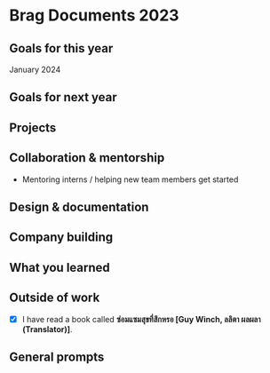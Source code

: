 # Brag Documents 2023

## Goals for this year

[comment]: # (* List the major goals here!)

January 2024

## Goals for next year

[comment]: # (* If it's getting towards the end of the year, maybe start writing down what might be the goals for next year.)

## Projects

## Collaboration & mentorship
* Mentoring interns / helping new team members get started

## Design & documentation

## Company building

## What you learned

## Outside of work

* [x] I have read a book called **ซ่อมแซมสุขที่สึกหรอ [Guy Winch, ลลิตา ผลผลา (Translator)]**.

## General prompts
